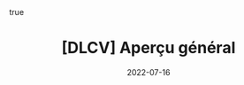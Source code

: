 ---
title: "[DLCV] Aperçu général"
date: 2022-07-16
description: "Détails administratifs, méthodes d'évaluation, configuration de l'espace de travail, etc."
summary: "Détails administratifs, méthodes d'évaluation, configuration de l'espace de travail, etc."

math: true 
highlight: true
hightlight_languages: ["python","bash"]

authors: ["Claire Labit-Bonis"]

# hero: featured.png

tags: ["Teaching"]

menu:
  sidebar:
    name: Aperçu général
    identifier: dlcv-overview
    parent: dlcv
    weight: 10
---